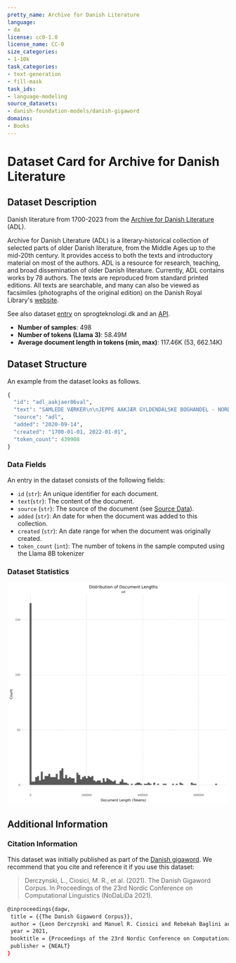 ```yaml
---
pretty_name: Archive for Danish Literature
language:
- da
license: cc0-1.0
license_name: CC-0
size_categories:
- 1-10k
task_categories:
- text-generation
- fill-mask
task_ids:
- language-modeling
source_datasets:
- danish-foundation-models/danish-gigaword
domains:
- Books
---
```


# Dataset Card for Archive for Danish Literature

## Dataset Description

<!-- START-SHORT DESCRIPTION -->
Danish literature from 1700-2023 from the [Archive for Danish Literature](https://tekster.kb.dk/text?editorial=no&f%5Bsubcollection_ssi%5D%5B%5D=adl&match=one&search_field=Alt) (ADL).
<!-- END-SHORT DESCRIPTION -->

Archive for Danish Literature (ADL) is a literary-historical collection of selected parts of older Danish literature, from the Middle Ages up to the mid-20th century.
It provides access to both the texts and introductory material on most of the authors. ADL is a resource for research, teaching, and broad dissemination of older Danish
literature. Currently, ADL contains works by 78 authors. The texts are reproduced from standard printed editions. All texts are searchable, and many can also be viewed as facsimiles (photographs of the original edition) 
on the Danish Royal Library's [website](https://tekster.kb.dk/text?editorial=no&f%5Bsubcollection_ssi%5D%5B%5D=adl&match=one&search_field=Alt). 

See also dataset [entry](https://sprogteknologi.dk/dataset/public-adl-text-sources) on sprogteknologi.dk and an [API](https://rawgit.com/Det-Kongelige-Bibliotek/access-digital-objects/master/form-demos/adl-form.html).

<!-- START-DESC-STATS -->
- **Number of samples**: 498
- **Number of tokens (Llama 3)**: 58.49M
- **Average document length in tokens (min, max)**: 117.46K (53, 662.14K)
<!-- END-DESC-STATS -->



## Dataset Structure
An example from the dataset looks as follows.


<!-- START-SAMPLE -->
```py
{
  "id": "adl_aakjaer06val",
  "text": "SAMLEDE VÆRKER\n\nJEPPE AAKJÆR GYLDENDALSKE BOGHANDEL - NORDISK FORLAG KJØBENHAVN OG\nKRISTIANIA 1919 0[...]",
  "source": "adl",
  "added": "2020-09-14",
  "created": "1700-01-01, 2022-01-01",
  "token_count": 439908
}
```

### Data Fields

An entry in the dataset consists of the following fields:

- `id` (`str`): An unique identifier for each document.
- `text`(`str`): The content of the document.
- `source` (`str`): The source of the document (see [Source Data](#source-data)).
- `added` (`str`): An date for when the document was added to this collection.
- `created` (`str`): An date range for when the document was originally created.
- `token_count` (`int`): The number of tokens in the sample computed using the Llama 8B tokenizer
<!-- END-SAMPLE -->



### Dataset Statistics

<!-- START-DATASET PLOTS -->
<p align="center">
<img src="./images/dist_document_length.png" width="600" style="margin-right: 10px;" />
</p>
<!-- END-DATASET PLOTS -->


## Additional Information


### Citation Information

This dataset was initially published as part of the [Danish gigaword](https://huggingface.co/danish-foundation-models). We recommend that you cite and reference it if you use this dataset:

> Derczynski, L., Ciosici, M. R., et al. (2021). The Danish Gigaword Corpus. In Proceedings of the 23rd Nordic Conference on Computational Linguistics (NoDaLiDa 2021).

```bash
@inproceedings{dagw,
 title = {{The Danish Gigaword Corpus}},
 author = {Leon Derczynski and Manuel R. Ciosici and Rebekah Baglini and Morten H. Christiansen and Jacob Aarup Dalsgaard and Riccardo Fusaroli and Peter Juel Henrichsen and Rasmus Hvingelby and Andreas Kirkedal and Alex Speed Kjeldsen and Claus Ladefoged and Finn Årup Nielsen and Jens Madsen and Malte Lau Petersen and Jonathan Hvithamar Rystrøm and Daniel Varab},
 year = 2021,
 booktitle = {Proceedings of the 23rd Nordic Conference on Computational Linguistics},
 publisher = {NEALT}
}
```
